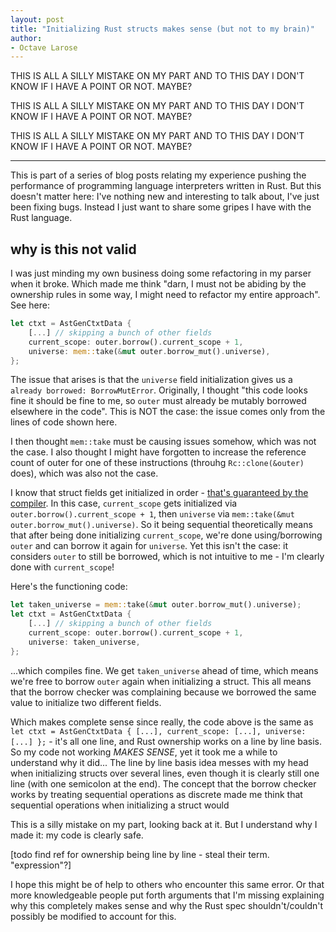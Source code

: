 ```yaml
---
layout: post
title: "Initializing Rust structs makes sense (but not to my brain)"
author:
- Octave Larose
---
```


THIS IS ALL A SILLY MISTAKE ON MY PART AND TO THIS DAY I DON'T KNOW IF I HAVE A POINT OR NOT. MAYBE?

THIS IS ALL A SILLY MISTAKE ON MY PART AND TO THIS DAY I DON'T KNOW IF I HAVE A POINT OR NOT. MAYBE?

THIS IS ALL A SILLY MISTAKE ON MY PART AND TO THIS DAY I DON'T KNOW IF I HAVE A POINT OR NOT. MAYBE?

---

This is part of a series of blog posts relating my experience pushing the performance of programming language interpreters written in Rust. But this doesn't matter here: I've nothing new and interesting to talk about, I've just been fixing bugs. Instead I just want to share some gripes I have with the Rust language.

## why is this not valid

I was just minding my own business doing some refactoring in my parser when it broke. Which made me think "darn, I must not be abiding by the ownership rules in some way, I might need to refactor my entire approach". See here:

```rust
let ctxt = AstGenCtxtData {
    [...] // skipping a bunch of other fields
    current_scope: outer.borrow().current_scope + 1,
    universe: mem::take(&mut outer.borrow_mut().universe),
};
```

The issue that arises is that the `universe` field initialization gives us a `already borrowed: BorrowMutError`. Originally, I thought "this code looks fine it should be fine to me, so `outer` must already be mutably borrowed elsewhere in the code". This is NOT the case: the issue comes only from the lines of code shown here.

I then thought `mem::take` must be causing issues somehow, which was not the case. I also thought I might have forgotten to increase the reference count of outer for one of these instructions (throuhg `Rc::clone(&outer)` does), which was also not the case.

I know that struct fields get initialized in order - [that's guaranteed by the compiler](https://stackoverflow.com/a/62001313/10489787). In this case, `current_scope` gets initialized via `outer.borrow().current_scope + 1`, then `universe` via `mem::take(&mut outer.borrow_mut().universe)`. So it being sequential theoretically means that after being done initializing `current_scope`, we're done using/borrowing `outer` and can borrow it again for `universe`. Yet this isn't the case: it considers `outer` to still be borrowed, which is not intuitive to me - I'm clearly done with `current_scope`!

Here's the functioning code:
```rust
let taken_universe = mem::take(&mut outer.borrow_mut().universe);
let ctxt = AstGenCtxtData {
    [...] // skipping a bunch of other fields
    current_scope: outer.borrow().current_scope + 1,
    universe: taken_universe,
};
```

...which compiles fine. We get `taken_universe` ahead of time, which means we're free to borrow `outer` again when initializing a struct. This all means that the borrow checker was complaining because we borrowed the same value to initialize two different fields.

Which makes complete sense since really, the code above is the same as `let ctxt = AstGenCtxtData { [...], current_scope: [...], universe: [...] };` - it's all one line, and Rust ownership works on a line by line basis. So my code not working _MAKES SENSE_, yet it took me a while to understand why it did... The line by line basis idea messes with my head when initializing structs over several lines, even though it is clearly still one line (with one semicolon at the end). The concept that the borrow checker works by treating sequential operations as discrete made me think that sequential operations when initializing a struct would

This is a silly mistake on my part, looking back at it. But I understand why I made it: my code is clearly safe.

[todo find ref for ownership being line by line - steal their term. "expression"?]

I hope this might be of help to others who encounter this same error. Or that more knowledgeable people put forth arguments that I'm missing explaining why this completely makes sense and why the Rust spec shouldn't/couldn't possibly be modified to account for this.
